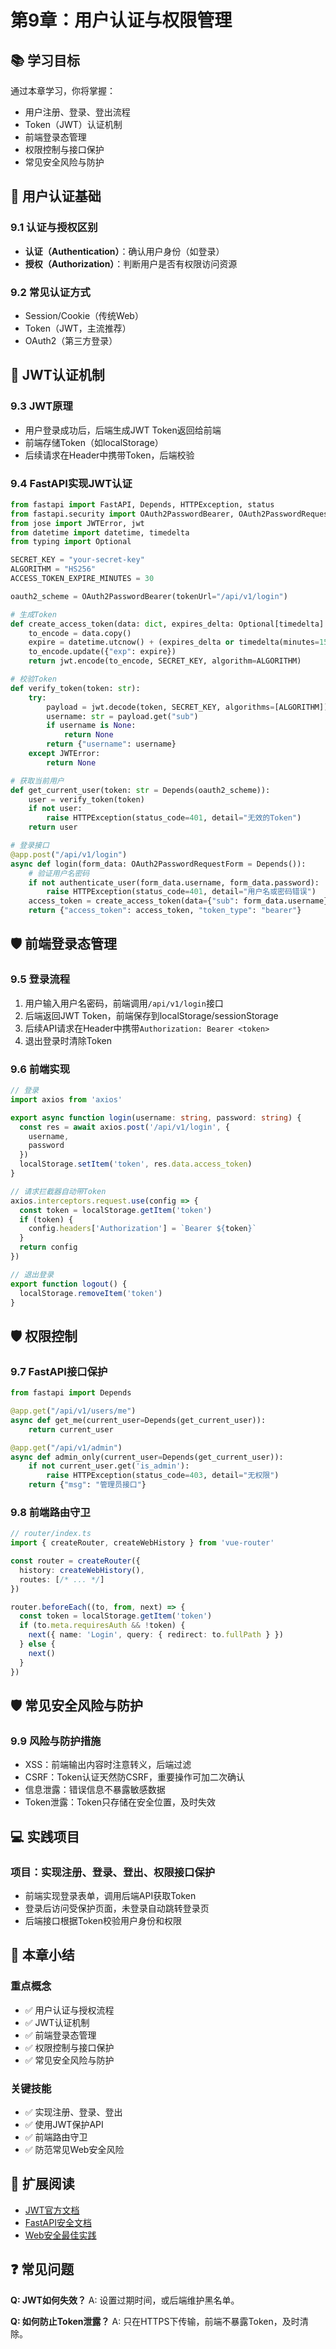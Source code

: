 # 第9章：用户认证与权限管理

## 📚 学习目标

通过本章学习，你将掌握：
- 用户注册、登录、登出流程
- Token（JWT）认证机制
- 前端登录态管理
- 权限控制与接口保护
- 常见安全风险与防护

## 👤 用户认证基础

### 9.1 认证与授权区别
- **认证（Authentication）**：确认用户身份（如登录）
- **授权（Authorization）**：判断用户是否有权限访问资源

### 9.2 常见认证方式
- Session/Cookie（传统Web）
- Token（JWT，主流推荐）
- OAuth2（第三方登录）

## 🔑 JWT认证机制

### 9.3 JWT原理
- 用户登录成功后，后端生成JWT Token返回给前端
- 前端存储Token（如localStorage）
- 后续请求在Header中携带Token，后端校验

### 9.4 FastAPI实现JWT认证

```python
from fastapi import FastAPI, Depends, HTTPException, status
from fastapi.security import OAuth2PasswordBearer, OAuth2PasswordRequestForm
from jose import JWTError, jwt
from datetime import datetime, timedelta
from typing import Optional

SECRET_KEY = "your-secret-key"
ALGORITHM = "HS256"
ACCESS_TOKEN_EXPIRE_MINUTES = 30

oauth2_scheme = OAuth2PasswordBearer(tokenUrl="/api/v1/login")

# 生成Token
def create_access_token(data: dict, expires_delta: Optional[timedelta] = None):
    to_encode = data.copy()
    expire = datetime.utcnow() + (expires_delta or timedelta(minutes=15))
    to_encode.update({"exp": expire})
    return jwt.encode(to_encode, SECRET_KEY, algorithm=ALGORITHM)

# 校验Token
def verify_token(token: str):
    try:
        payload = jwt.decode(token, SECRET_KEY, algorithms=[ALGORITHM])
        username: str = payload.get("sub")
        if username is None:
            return None
        return {"username": username}
    except JWTError:
        return None

# 获取当前用户
def get_current_user(token: str = Depends(oauth2_scheme)):
    user = verify_token(token)
    if not user:
        raise HTTPException(status_code=401, detail="无效的Token")
    return user

# 登录接口
@app.post("/api/v1/login")
async def login(form_data: OAuth2PasswordRequestForm = Depends()):
    # 验证用户名密码
    if not authenticate_user(form_data.username, form_data.password):
        raise HTTPException(status_code=401, detail="用户名或密码错误")
    access_token = create_access_token(data={"sub": form_data.username})
    return {"access_token": access_token, "token_type": "bearer"}
```

## 🛡️ 前端登录态管理

### 9.5 登录流程
1. 用户输入用户名密码，前端调用`/api/v1/login`接口
2. 后端返回JWT Token，前端保存到localStorage/sessionStorage
3. 后续API请求在Header中携带`Authorization: Bearer <token>`
4. 退出登录时清除Token

### 9.6 前端实现

```typescript
// 登录
import axios from 'axios'

export async function login(username: string, password: string) {
  const res = await axios.post('/api/v1/login', {
    username,
    password
  })
  localStorage.setItem('token', res.data.access_token)
}

// 请求拦截器自动带Token
axios.interceptors.request.use(config => {
  const token = localStorage.getItem('token')
  if (token) {
    config.headers['Authorization'] = `Bearer ${token}`
  }
  return config
})

// 退出登录
export function logout() {
  localStorage.removeItem('token')
}
```

## 🛡️ 权限控制

### 9.7 FastAPI接口保护

```python
from fastapi import Depends

@app.get("/api/v1/users/me")
async def get_me(current_user=Depends(get_current_user)):
    return current_user

@app.get("/api/v1/admin")
async def admin_only(current_user=Depends(get_current_user)):
    if not current_user.get('is_admin'):
        raise HTTPException(status_code=403, detail="无权限")
    return {"msg": "管理员接口"}
```

### 9.8 前端路由守卫

```typescript
// router/index.ts
import { createRouter, createWebHistory } from 'vue-router'

const router = createRouter({
  history: createWebHistory(),
  routes: [/* ... */]
})

router.beforeEach((to, from, next) => {
  const token = localStorage.getItem('token')
  if (to.meta.requiresAuth && !token) {
    next({ name: 'Login', query: { redirect: to.fullPath } })
  } else {
    next()
  }
})
```

## 🛡️ 常见安全风险与防护

### 9.9 风险与防护措施
- XSS：前端输出内容时注意转义，后端过滤
- CSRF：Token认证天然防CSRF，重要操作可加二次确认
- 信息泄露：错误信息不暴露敏感数据
- Token泄露：Token只存储在安全位置，及时失效

## 💻 实践项目

### 项目：实现注册、登录、登出、权限接口保护
- 前端实现登录表单，调用后端API获取Token
- 登录后访问受保护页面，未登录自动跳转登录页
- 后端接口根据Token校验用户身份和权限

## 📝 本章小结

### 重点概念
- ✅ 用户认证与授权流程
- ✅ JWT认证机制
- ✅ 前端登录态管理
- ✅ 权限控制与接口保护
- ✅ 常见安全风险与防护

### 关键技能
- ✅ 实现注册、登录、登出
- ✅ 使用JWT保护API
- ✅ 前端路由守卫
- ✅ 防范常见Web安全风险

## 🔗 扩展阅读
- [JWT官方文档](https://jwt.io/)
- [FastAPI安全文档](https://fastapi.tiangolo.com/zh/tutorial/security/)
- [Web安全最佳实践](https://developer.mozilla.org/zh-CN/docs/Web/Security)

## ❓ 常见问题

**Q: JWT如何失效？**
A: 设置过期时间，或后端维护黑名单。

**Q: 如何防止Token泄露？**
A: 只在HTTPS下传输，前端不暴露Token，及时清除。 